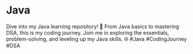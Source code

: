 # Java 
Dive into my Java learning repository! 🚀 From Java basics to mastering DSA, this is my coding journey. Join me in exploring the essentials, problem-solving, and leveling up my Java skills. 🌐 #Java #CodingJourney #DSA
